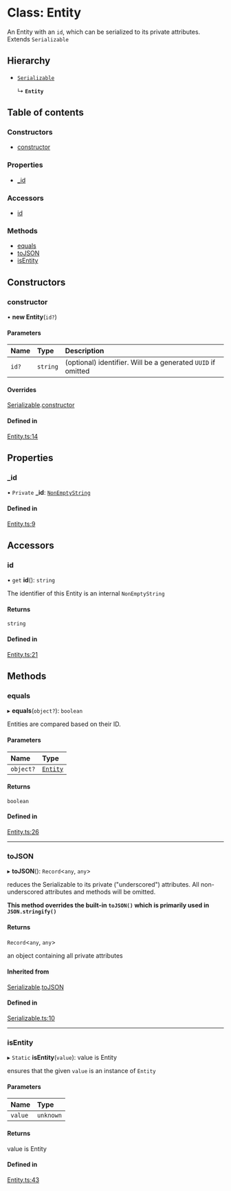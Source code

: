 # Class: Entity

An Entity with an `id`, which can be serialized to its private attributes. Extends `Serializable`

## Hierarchy

- [`Serializable`](../wiki/Serializable)

  ↳ **`Entity`**

## Table of contents

### Constructors

- [constructor](../wiki/Entity#constructor)

### Properties

- [\_id](../wiki/Entity#_id)

### Accessors

- [id](../wiki/Entity#id)

### Methods

- [equals](../wiki/Entity#equals)
- [toJSON](../wiki/Entity#tojson)
- [isEntity](../wiki/Entity#isentity)

## Constructors

### constructor

• **new Entity**(`id?`)

#### Parameters

| Name | Type | Description |
| :------ | :------ | :------ |
| `id?` | `string` | (optional) identifier. Will be a generated `UUID` if omitted |

#### Overrides

[Serializable](../wiki/Serializable).[constructor](../wiki/Serializable#constructor)

#### Defined in

[Entity.ts:14](https://github.com/pcprinz/DDD-basics/blob/347e30e/src/Entity.ts#L14)

## Properties

### \_id

• `Private` **\_id**: [`NonEmptyString`](../wiki/NonEmptyString)

#### Defined in

[Entity.ts:9](https://github.com/pcprinz/DDD-basics/blob/347e30e/src/Entity.ts#L9)

## Accessors

### id

• `get` **id**(): `string`

The identifier of this Entity is an internal `NonEmptyString`

#### Returns

`string`

#### Defined in

[Entity.ts:21](https://github.com/pcprinz/DDD-basics/blob/347e30e/src/Entity.ts#L21)

## Methods

### equals

▸ **equals**(`object?`): `boolean`

Entities are compared based on their ID.

#### Parameters

| Name | Type |
| :------ | :------ |
| `object?` | [`Entity`](../wiki/Entity) |

#### Returns

`boolean`

#### Defined in

[Entity.ts:26](https://github.com/pcprinz/DDD-basics/blob/347e30e/src/Entity.ts#L26)

___

### toJSON

▸ **toJSON**(): `Record`<`any`, `any`\>

reduces the Serializable to its private ("underscored") attributes.
All non-underscored attributes and methods will be omitted.

**This method overrides the built-in `toJSON()` which is primarily used in `JSON.stringify()`**

#### Returns

`Record`<`any`, `any`\>

an object containing all private attributes

#### Inherited from

[Serializable](../wiki/Serializable).[toJSON](../wiki/Serializable#tojson)

#### Defined in

[Serializable.ts:10](https://github.com/pcprinz/DDD-basics/blob/347e30e/src/Serializable.ts#L10)

___

### isEntity

▸ `Static` **isEntity**(`value`): value is Entity

ensures that the given `value` is an instance of `Entity`

#### Parameters

| Name | Type |
| :------ | :------ |
| `value` | `unknown` |

#### Returns

value is Entity

#### Defined in

[Entity.ts:43](https://github.com/pcprinz/DDD-basics/blob/347e30e/src/Entity.ts#L43)
